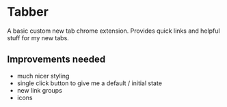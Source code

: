 # Tabber
A basic custom new tab chrome extension. Provides quick links and helpful stuff for my new tabs.

## Improvements needed
- much nicer styling
- single click button to give me a default / initial state
- new link groups
- icons